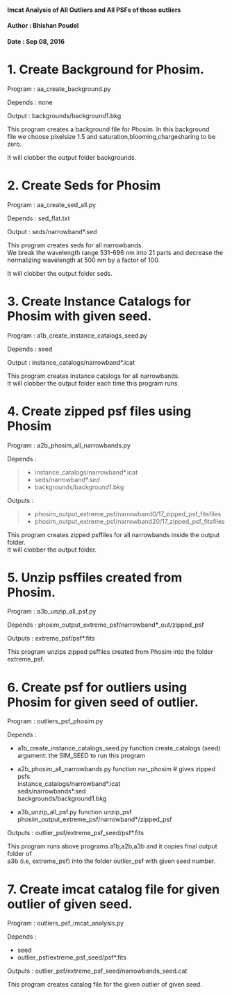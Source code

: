 #### Imcat Analysis of All Outliers and All PSFs of those outliers


#### Author    : Bhishan Poudel
#### Date      : Sep 08, 2016





# 1. Create Background for Phosim.      

Program   : aa_create_background.py  
   
Depends   : none  
  
Output    : backgrounds/background1.bkg       
            
This program creates a background file for Phosim. In this background  
file we choose pixelsize 1.5 and saturation,blooming,chargesharing to be zero.    

    
It will clobber the output folder backgrounds.  






# 2. Create Seds for Phosim    

Program   : aa_create_sed_all.py  
   
Depends   : sed_flat.txt  
  
Output    : seds/narrowband*.sed        
            
This program creates seds for all narrowbands.    
We break the wavelength range 531-696 nm into 21 parts and decrease the    
normalizing wavelength at 500 nm by a factor of 100.  
    
It will clobber the output folder seds.  







# 3. Create Instance Catalogs for Phosim with given seed. 

Program   : a1b_create_instance_catalogs_seed.py    
   
Depends   : seed  
    
Output    : instance_catalogs/narrowband*.icat        
            
This program creates instance catalogs for all narrowbands.      
It will clobber the output folder each time this program runs.    









# 4. Create zipped psf files using Phosim    

Program   : a2b_phosim_all_narrowbands.py
       
Depends   :
 
> * instance_catalogs/narrowband*.icat  
> * seds/narrowband*.sed
> * backgrounds/background1.bkg

    
               
Outputs   :   

> * phosim_output_extreme_psf/narrowband0/17_zipped_psf_fitsfiles  
> * phosim_output_extreme_psf/narrowband20/17_zipped_psf_fitsfiles 
               

This program creates zipped psffiles for all narrowbands inside the output folder.    
It will clobber the output folder.    

        




# 5. Unzip psffiles created from Phosim.      

Program   : a3b_unzip_all_psf.py    
 
Depends   : phosim_output_extreme_psf/narrowband*_out/zipped_psf    

Outputs   : extreme_psf/psf*.fits     

This program unzips zipped psffiles created from Phosim into the folder extreme_psf.  







# 6. Create psf for outliers using Phosim for given seed of outlier.    

Program   : outliers_psf_phosim.py   

Depends   :

+ a1b_create_instance_catalogs_seed.py  function create_catalogs (seed)
  argument: the SIM_SEED to run this program
                            
+ a2b_phosim_all_narrowbands.py function run_phosim    # gives zipped psfs   
  instance_catalogs/narrowband*.icat  
  seds/narrowbands*.sed  
  backgrounds/background1.bkg  

+ a3b_unzip_all_psf.py function unzip_psf
  phosim_output_extreme_psf/narrowband*/zipped_psf

Outputs     : outlier_psf/extreme_psf_seed/psf*.fits  

This program runs above programs a1b,a2b,a3b and it copies final output folder of  
a3b (i.e, extreme_psf) into the folder outlier_psf with given seed number.






# 7. Create imcat catalog file for given outlier of given seed.  

Program   : outliers_psf_imcat_analysis.py    

Depends     :

+ seed
+ outlier_psf/extreme_psf_seed/psf*.fits    


Outputs     : outlier_psf/extreme_psf_seed/narrowbands_seed.cat

This program creates catalog file for the given outlier of given seed.  
  
